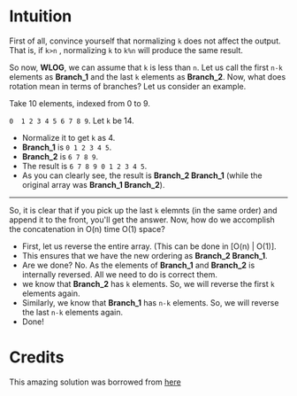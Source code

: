# Intuition

First of all, convince yourself that normalizing `k` does not affect the output. That is, if `k>n` , normalizing `k` to `k%n` will produce the same result.

So now, **WLOG**, we can assume that `k` is less than `n`. Let us call the first `n-k` elements as **Branch_1** and the last `k` elements as **Branch_2**. Now, what does rotation mean in terms of branches? Let us consider an example. 

Take 10 elements, indexed from 0 to 9. 

`0  1 2 3 4 5 6 7 8 9`. Let `k` be 14.

* Normalize it to get `k` as 4.
* **Branch_1** is `0 1 2 3 4 5`.  
* **Branch_2** is `6 7 8 9`.
* The result is `6 7 8 9 0 1 2 3 4 5`.
* As you can clearly see, the result is **Branch_2 Branch_1** (while the original array was **Branch_1 Branch_2**). 
 
---

So, it is clear that if you pick up the last `k` elemnts (in the same order) and append it to the front, you'll get the answer. Now, how do we accomplish the concatenation in O(n) time O(1) space?

* First, let us reverse the entire array. (This can be done in [O(n) | O(1)].
* This ensures that we have the new ordering as **Branch_2 Branch_1**.
* Are we done? No. As the elements of **Branch_1** and **Branch_2** is internally reversed. All we need to do is correct them. 
* we know that **Branch_2** has `k` elements. So, we will reverse the first `k` elements again.
* Similarly, we know that **Branch_1** has `n-k` elements. So, we will reverse the last `n-k` elements again.
* Done!

# Credits
This amazing solution was borrowed from [here](https://leetcode.com/problems/rotate-array/discuss/304476/O(n)-time-O(1)-space-Iterative-Solution)
